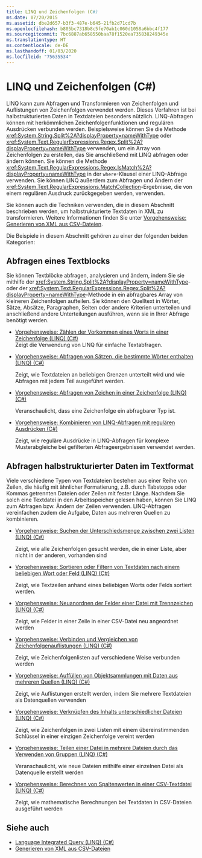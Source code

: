 ```yaml
---
title: LINQ und Zeichenfolgen (C#)
ms.date: 07/20/2015
ms.assetid: dbe2d657-b3f3-487e-b645-21fb2d71cd7b
ms.openlocfilehash: b805bc7318b8c5fe70ab1c060d1058a6bbc4f177
ms.sourcegitcommit: 7bc6887ab658550baa78f1520ea735838249345e
ms.translationtype: HT
ms.contentlocale: de-DE
ms.lasthandoff: 01/03/2020
ms.locfileid: "75635534"
---
```

# <a name="linq-and-strings-c"></a>LINQ und Zeichenfolgen (C#)

LINQ kann zum Abfragen und Transformieren von Zeichenfolgen und Auflistungen von Zeichenfolgen verwendet werden. Dieses Verfahren ist bei halbstrukturierten Daten in Textdateien besonders nützlich. LINQ-Abfragen können mit herkömmlichen Zeichenfolgenfunktionen und regulären Ausdrücken verbunden werden. Beispielsweise können Sie die Methode <xref:System.String.Split%2A?displayProperty=nameWithType> oder <xref:System.Text.RegularExpressions.Regex.Split%2A?displayProperty=nameWithType> verwenden, um ein Array von Zeichenfolgen zu erstellen, das Sie anschließend mit LINQ abfragen oder ändern können. Sie können die Methode <xref:System.Text.RegularExpressions.Regex.IsMatch%2A?displayProperty=nameWithType> in der `where`-Klausel einer LINQ-Abfrage verwenden. Sie können LINQ außerdem zum Abfragen und Ändern der <xref:System.Text.RegularExpressions.MatchCollection>-Ergebnisse, die von einem regulären Ausdruck zurückgegeben werden, verwenden.

Sie können auch die Techniken verwenden, die in diesem Abschnitt beschrieben werden, um halbstrukturierte Textdaten in XML zu transformieren. Weitere Informationen finden Sie unter [Vorgehensweise: Generieren von XML aus CSV-Dateien](how-to-generate-xml-from-csv-files.md).

Die Beispiele in diesem Abschnitt gehören zu einer der folgenden beiden Kategorien:

## <a name="querying-a-block-of-text"></a>Abfragen eines Textblocks

Sie können Textblöcke abfragen, analysieren und ändern, indem Sie sie mithilfe der <xref:System.String.Split%2A?displayProperty=nameWithType>- oder der <xref:System.Text.RegularExpressions.Regex.Split%2A?displayProperty=nameWithType>-Methode in ein abfragbares Array von kleineren Zeichenfolgen aufteilen. Sie können den Quelltext in Wörter, Sätze, Absätze, Paragraphen, Seiten oder andere Kriterien unterteilen und anschließend andere Unterteilungen ausführen, wenn sie in Ihrer Abfrage benötigt werden.

- [Vorgehensweise: Zählen der Vorkommen eines Worts in einer Zeichenfolge (LINQ) (C#)](how-to-count-occurrences-of-a-word-in-a-string-linq.md)  
  Zeigt die Verwendung von LINQ für einfache Textabfragen.

- [Vorgehensweise: Abfragen von Sätzen, die bestimmte Wörter enthalten (LINQ) (C#)](how-to-query-for-sentences-that-contain-a-specified-set-of-words-linq.md)

  Zeigt, wie Textdateien an beliebigen Grenzen unterteilt wird und wie Abfragen mit jedem Teil ausgeführt werden.

- [Vorgehensweise: Abfragen von Zeichen in einer Zeichenfolge (LINQ) (C#)](how-to-query-for-characters-in-a-string-linq.md)

  Veranschaulicht, dass eine Zeichenfolge ein abfragbarer Typ ist.

- [Vorgehensweise: Kombinieren von LINQ-Abfragen mit regulären Ausdrücken (C#)](how-to-combine-linq-queries-with-regular-expressions.md)

  Zeigt, wie reguläre Ausdrücke in LINQ-Abfragen für komplexe Musterabgleiche bei gefilterten Abfrageergebnissen verwendet werden.

## <a name="querying-semi-structured-data-in-text-format"></a>Abfragen halbstrukturierter Daten im Textformat

Viele verschiedene Typen von Textdateien bestehen aus einer Reihe von Zeilen, die häufig mit ähnlicher Formatierung, z.B. durch Tabstopps oder Kommas getrennten Dateien oder Zeilen mit fester Länge. Nachdem Sie solch eine Textdatei in den Arbeitsspeicher gelesen haben, können Sie LINQ zum Abfragen bzw. Ändern der Zeilen verwenden. LINQ-Abfragen vereinfachen zudem die Aufgabe, Daten aus mehreren Quellen zu kombinieren.

- [Vorgehensweise: Suchen der Unterschiedsmenge zwischen zwei Listen (LINQ) (C#)](how-to-find-the-set-difference-between-two-lists-linq.md)

  Zeigt, wie alle Zeichenfolgen gesucht werden, die in einer Liste, aber nicht in der anderen, vorhanden sind

- [Vorgehensweise: Sortieren oder Filtern von Textdaten nach einem beliebigen Wort oder Feld (LINQ) (C#)](how-to-sort-or-filter-text-data-by-any-word-or-field-linq.md)

  Zeigt, wie Textzeilen anhand eines beliebigen Worts oder Felds sortiert werden.

- [Vorgehensweise: Neuanordnen der Felder einer Datei mit Trennzeichen (LINQ) (C#)](how-to-reorder-the-fields-of-a-delimited-file-linq.md)

  Zeigt, wie Felder in einer Zeile in einer CSV-Datei neu angeordnet werden

- [Vorgehensweise: Verbinden und Vergleichen von Zeichenfolgenauflistungen (LINQ) (C#)](how-to-combine-and-compare-string-collections-linq.md)

  Zeigt, wie Zeichenfolgenlisten auf verschiedene Weise verbunden werden

- [Vorgehensweise: Auffüllen von Objektsammlungen mit Daten aus mehreren Quellen (LINQ) (C#)](how-to-populate-object-collections-from-multiple-sources-linq.md)

  Zeigt, wie Auflistungen erstellt werden, indem Sie mehrere Textdateien als Datenquellen verwenden

- [Vorgehensweise: Verknüpfen des Inhalts unterschiedlicher Dateien (LINQ) (C#)](how-to-join-content-from-dissimilar-files-linq.md)
  
  Zeigt, wie Zeichenfolgen in zwei Listen mit einem übereinstimmenden Schlüssel in einer einzigen Zeichenfolge vereint werden

- [Vorgehensweise: Teilen einer Datei in mehrere Dateien durch das Verwenden von Gruppen (LINQ) (C#)](how-to-split-a-file-into-many-files-by-using-groups-linq.md)
  
  Veranschaulicht, wie neue Dateien mithilfe einer einzelnen Datei als Datenquelle erstellt werden

- [Vorgehensweise: Berechnen von Spaltenwerten in einer CSV-Textdatei (LINQ) (C#)](how-to-compute-column-values-in-a-csv-text-file-linq.md)
  
  Zeigt, wie mathematische Berechnungen bei Textdaten in CSV-Dateien ausgeführt werden

## <a name="see-also"></a>Siehe auch

- [Language Integrated Query (LINQ) (C#)](index.md)
- [Generieren von XML aus CSV-Dateien](how-to-generate-xml-from-csv-files.md)
